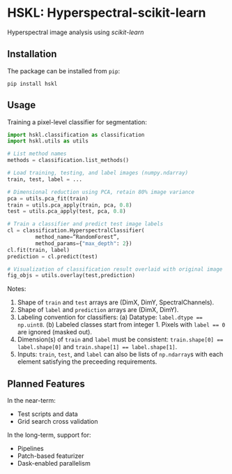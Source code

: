 # HSKL: Hyperspectral-scikit-learn

Hyperspectral image analysis using *scikit-learn*

## Installation

The package can be installed from `pip`:

`pip install hskl`

## Usage

Training a pixel-level classifier for segmentation:

```python
import hskl.classification as classification
import hskl.utils as utils

# List method names
methods = classification.list_methods()

# Load training, testing, and label images (numpy.ndarray)
train, test, label = ...

# Dimensional reduction using PCA, retain 80% image variance
pca = utils.pca_fit(train)
train = utils.pca_apply(train, pca, 0.8)
test = utils.pca_apply(test, pca, 0.8)

# Train a classifier and predict test image labels
cl = classification.HyperspectralClassifier(
         method_name=”RandomForest”,
         method_params={"max_depth": 2})
cl.fit(train, label)
prediction = cl.predict(test)

# Visualization of classification result overlaid with original image
fig_objs = utils.overlay(test,prediction)

```
Notes:
1. Shape of `train` and `test` arrays are (DimX, DimY, SpectralChannels).
2. Shape of `label` and `prediction` arrays are (DimX, DimY).
3. Labeling convention for classifiers:
         (a) Datatype: `label.dtype == np.uint8`.
         (b) Labeled classes start from integer 1. Pixels with `label == 0` are ignored (masked out).
5. Dimension(s) of `train` and `label` must be consistent: `train.shape[0] == label.shape[0]` and `train.shape[1] == label.shape[1]`.
6. Inputs: `train`, `test`, and `label` can also be lists of `np.ndarray`s with each element satisfying the preceeding requirements.

## Planned Features

In the near-term:
* Test scripts and data
* Grid search cross validation

In the long-term, support for:
* Pipelines
* Patch-based featurizer
* Dask-enabled parallelism

